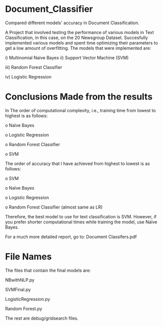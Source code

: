 # Document_Classifier
Compared different models' accuracy in Document Classification.

A Project that involved testing the performance of various models in Text Classification, in this case, on the 20 Newsgroup Dataset.
Succesfully implemented various models and spent time optimizing their parameters to get a low amount of overfitting.
The models that were implemented are:

  i) Multinomial Naive Bayes
 ii) Support Vector Machine (SVM)
 
iii) Random Forest Classifier

 iv) Logistic Regression


 # Conclusions Made from the results
 In The order of computational complexity, i.e., training time from lowest to highest is as follows:
 
o	Naïve Bayes

o	Logistic Regression

o	Random Forest Classifier

o	SVM

 The order of accuracy that I have achieved from highest to lowest is as follows:
 
o	SVM

o	Naïve Bayes

o	Logistic Regression 

o	Random Forest Classifier (almost same as LR)

Therefore, the best model to use for text classification is SVM. However, if you prefer shorter computational times while training the model, use Naïve Bayes.

For a much more detailed report, go to: Document Classifers.pdf

# File Names
The files that contain the final models are:

NBwithNLP.py

SVMFinal.py

LogisticRegression.py

Random Forest.py

The rest are debug/gridsearch files.
